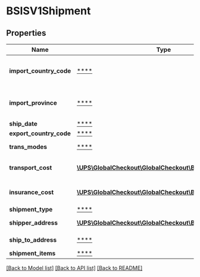 # BSISV1Shipment

## Properties
Name | Type | Description | Notes
------------ | ------------- | ------------- | -------------
**import_country_code** | [****](.md) | The ISO 3166 code of the country imported from. Click &lt;a href&#x3D;\&quot;https://developer.ups.com/api/reference/globalcheckout/appendix?loc&#x3D;en_US\&quot; target&#x3D;\&quot;_blank\&quot; rel&#x3D;\&quot;noopener noreferrer\&quot;&gt;here&lt;/a&gt; for more information. | 
**import_province** | [****](.md) | Specifies the Province taken from. Click &lt;a href&#x3D;\&quot;https://developer.ups.com/api/reference/globalcheckout/appendix?loc&#x3D;en_US\&quot; target&#x3D;\&quot;_blank\&quot; rel&#x3D;\&quot;noopener noreferrer\&quot;&gt;here&lt;/a&gt; for more information. | [optional] 
**ship_date** | [****](.md) | ShipDate of the Request (YYYY-MM-DD). | [optional] 
**export_country_code** | [****](.md) | The ISO 3166 code of the country exported to. | 
**trans_modes** | [****](.md) | The shipment mode of transportation. If not one of the listed values then it will default to the first one from the import country.  | Mode      | Description                                   | | :--:      | :--                                           | | DOM_AIR   | Domestic Air transportation                   | | DOM_OCEAN | Domestic Ocean transportation                 | | DOM_RAIL  | Domestic Rail transportation                  | | DOM_TRUCK | Domestic Truck transportation                 | | INT_AIR   | International Air transportation              | | INT_OCEAN | International Ocean transportation            | | INT_RAIL  | International Rail transportation             | | INT_TRUCK | International/Interstate Truck transportation | | [optional] 
**transport_cost** | [**\UPS\GlobalCheckout\GlobalCheckout\BSISV1ChargeDetail**](BSISV1ChargeDetail.md) | Specifies the Transport Costs, which are used for tariff calculations in some governments.  If needed and not provided then internal Rate call will be made to retrieve it. | [optional] 
**insurance_cost** | [**\UPS\GlobalCheckout\GlobalCheckout\BSISV1ChargeDetail**](BSISV1ChargeDetail.md) | Specifies the fee charged by UPS for insuring the package, which could be used for tariff calculations in some governments. This will be defaulted to 0 if needed and not provided. | [optional] 
**shipment_type** | [****](.md) | Specifies the shipment type.  | Type  | Description                                                       | | :--:  | :--                                                               | | GIFT  | GIFT                                                              |  | COMM  | Sale, Sample, Repair                                              | | OTHR  | Return, Other, and Intercompany Data, Anything else not supported | | PERS  | Personal                                                          | | [optional] 
**shipper_address** | [**\UPS\GlobalCheckout\GlobalCheckout\BSISV1Address**](BSISV1Address.md) | Shipper Address of request. Needed for internal rate call to calculate transportCost if that is needed and not provided. | 
**ship_to_address** | [****](.md) | ShipTo Address of request. Needed for internal rate call to calculate transportCost if that is needed and not provided. | 
**shipment_items** | [****](.md) | array of request ShipmentItems. | 

[[Back to Model list]](../../README.md#documentation-for-models) [[Back to API list]](../../README.md#documentation-for-api-endpoints) [[Back to README]](../../README.md)

